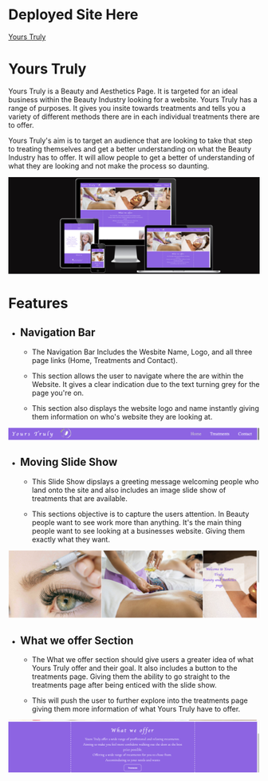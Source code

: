 # Deployed Site Here
[Yours Truly](https://cmorgan21.github.io/Yours-Truly/)

# Yours Truly 
Yours Truly is a Beauty and Aesthetics Page. It is targeted for an ideal business within the Beauty Industry looking for a website. Yours Truly has a range of purposes. It gives you insite towards treatments and tells you a variety of different methods there are in each individual treatments there are to offer.

Yours Truly's aim is to target an audience that are looking to take that step to treating themselves and get a better understanding on what the Beauty Industry has to offer. It will allow people to get a better of understanding of what they are looking and not make the process so daunting.

![Responsive Mockup](/README-images/amiresponsive-yourstruly.png)

# Features 

- ## Navigation Bar
    - The Navigation Bar Includes the Wesbite Name, Logo, and all three page links (Home, Treatments and Contact).

    - This section allows the user to navigate where the are within the Website. 
    It gives a clear indication due to the text turning grey for the page you're on.

    - This section also displays the website logo and name instantly giving them information on who's website they are looking at.

![Nav Bar](/README-images/navbar-yourstruly.png)

- ## Moving Slide Show
    - This Slide Show dipslays a greeting message welcoming people who land onto the site and also includes an image slide show of treatments that are available.

    - This sections objective is to capture the users attention. In Beauty people want to see work more than anything. It's the main thing people want to see looking at a businesses website. Giving them exactly what they want.

![Slide Show](/README-images/slideshow-yourstruly.png)

- ## What we offer Section
    - The What we offer section should give users a greater idea of what Yours Truly offer and their goal. It also includes a button to the treatments page. Giving them the ability to go straight to the treatments page after being enticed with the slide show.

    - This will push the user to further explore into the treatments page giving them more information of what Yours Truly have to offer.

![What we offer](/README-images/what-we-offer-yourstruly.png)



